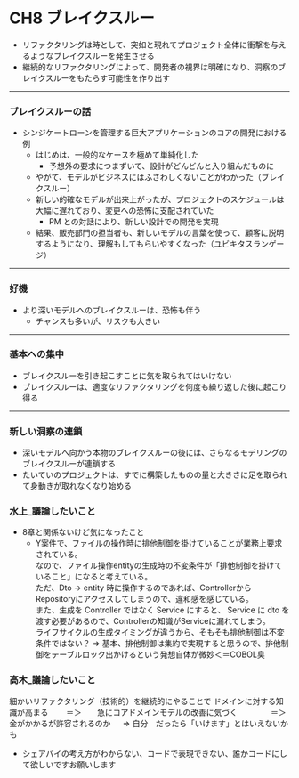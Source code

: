 # CH8 ブレイクスルー

- リファクタリングは時として、突如と現れてプロジェクト全体に衝撃を与えるようなブレイクスルーを発生させる
- 継続的なリファクタリングによって、開発者の視界は明確になり、洞察のブレイクスルーをもたらす可能性を作り出す

---
### ブレイクスルーの話

- シンジケートローンを管理する巨大アプリケーションのコアの開発における例
    - はじめは、一般的なケースを極めて単純化した
        - 予想外の要求につまずいて、設計がどんどんと入り組んだものに
    - やがて、モデルがビジネスにはふさわしくないことがわかった（ブレイクスルー）
    - 新しい的確なモデルが出来上がったが、プロジェクトのスケジュールは大幅に遅れており、変更への恐怖に支配されていた
        - PM との対話により、新しい設計での開発を実現
    - 結果、販売部門の担当者も、新しいモデルの言葉を使って、顧客に説明するようになり、理解もしてもらいやすくなった（ユビキタスランゲージ）

---
### 好機

- より深いモデルへのブレイクスルーは、恐怖も伴う
    - チャンスも多いが、リスクも大きい

---
### 基本への集中

- ブレイクスルーを引き起こすことに気を取られてはいけない
- ブレイクスルーは、適度なリファクタリングを何度も繰り返した後に起こり得る

---
### 新しい洞察の連鎖

- 深いモデルへ向かう本物のブレイクスルーの後には、さらなるモデリングのブレイクスルーが連鎖する
- たいていのプロジェクトは、すでに構築したものの量と大きさに足を取られて身動きが取れなくなり始める


### 水上_議論したいこと
- 8章と関係ないけど気になったこと
    - Y案件で、ファイルの操作時に排他制御を掛けていることが業務上要求されている。  
    なので、ファイル操作entityの生成時の不変条件が「排他制御を掛けていること」になると考えている。  
    ただ、Dto -> entity 時に操作するのであれば、ControllerからRepositoryにアクセスしてしまうので、違和感を感じている。  
    また、生成を Controller ではなく Service にすると、 Service に dto を渡す必要があるので、Controllerの知識がServiceに漏れてしまう。  
    ライフサイクルの生成タイミングが違うから、そもそも排他制御は不変条件ではない？
=> 基本、排他制御は集約で実現すると思うので、排他制御をテーブルロック出かけるという発想自体が微妙＜＝COBOL臭

### 高木_議論したいこと
細かいリファクタリング（技術的）を継続的にやることで
ドメインに対する知識が高まる　　
＝＞　　急にコアドメインモデルの改善に気づく　　　　
＝＞　金がかかるが許容されるのか  　
=> 自分　だったら「いけます」とはいえないかも  　

* シェアパイの考え方がわからない、コードで表現できない、誰かコードにして欲しいですお願いします

